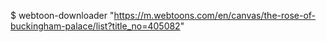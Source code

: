 $ webtoon-downloader "https://m.webtoons.com/en/canvas/the-rose-of-buckingham-palace/list?title_no=405082"
